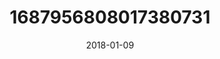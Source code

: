---
title: "1687956808017380731"
image: "2018-01-09 06.35.53 1687956808017380731_46248401"
date: "2018-01-09"
type: "photo"
---